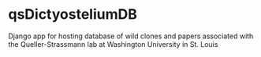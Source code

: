 ﻿# qsDictyosteliumDB

Django app for hosting database of wild clones and papers associated with the Queller-Strassmann lab at Washington University in St. Louis
